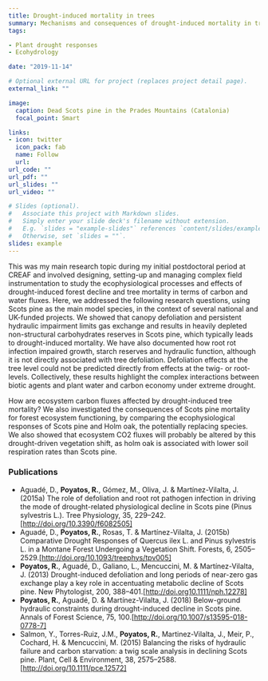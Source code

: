 ```yaml
---
title: Drought-induced mortality in trees
summary: Mechanisms and consequences of drought-induced mortality in trees
tags:

- Plant drought responses
- Ecohydrology

date: "2019-11-14"

# Optional external URL for project (replaces project detail page).
external_link: ""

image:
  caption: Dead Scots pine in the Prades Mountains (Catalonia)
  focal_point: Smart

links:
- icon: twitter
  icon_pack: fab
  name: Follow
  url: 
url_code: ""
url_pdf: ""
url_slides: ""
url_video: ""

# Slides (optional).
#   Associate this project with Markdown slides.
#   Simply enter your slide deck's filename without extension.
#   E.g. `slides = "example-slides"` references `content/slides/example-slides.md`.
#   Otherwise, set `slides = ""`.
slides: example
---
```


This was my main research topic during my initial postdoctoral period at CREAF and involved
designing, setting-up and managing complex field instrumentation to study the ecophysiological
processes and effects of drought-induced forest decline and tree mortality in terms of carbon
and water fluxes. 
Here, we addressed the following research questions, using Scots pine
as the main model species, in the context of several national and UK-funded projects. We showed
that canopy defoliation and persistent hydraulic impairment limits gas exchange and results in
heavily depleted non-structural carbohydrates reserves in Scots pine, which typically leads to
drought-induced mortality. We have also documented how root rot infection impaired growth,
starch reserves and hydraulic function, although it is not directly associated with tree
defoliation. Defoliation effects at the tree level could not be predicted directly from effects at
the twig- or root-levels. Collectively, these results highlight the complex interactions between
biotic agents and plant water and carbon economy under extreme drought.

How are ecosystem carbon fluxes affected by drought-induced tree mortality? We also
investigated the consequences of Scots pine mortality for forest ecosystem functioning, by
comparing the ecophysiological responses of Scots pine and Holm oak, the potentially
replacing species. We also showed that ecosystem CO2 fluxes will probably be altered by
this drought-driven vegetation shift, as holm oak is associated with lower soil respiration rates
than Scots pine.

### Publications

- Aguadé, D., **Poyatos, R.**, Gómez, M., Oliva, J. & Martínez-Vilalta, J. (2015a) The role of defoliation and root rot pathogen infection in driving the mode of drought-related physiological decline in Scots pine (Pinus sylvestris L.). Tree Physiology, 35, 229–242.[http://doi.org/10.3390/f6082505]
- Aguadé, D., **Poyatos, R.**, Rosas, T. & Martínez-Vilalta, J. (2015b) Comparative Drought Responses of Quercus ilex L. and Pinus sylvestris L. in a Montane Forest Undergoing a Vegetation Shift. Forests, 6, 2505–2529.[http://doi.org/10.1093/treephys/tpv005]
- **Poyatos, R.**, Aguadé, D., Galiano, L., Mencuccini, M. & Martínez-Vilalta, J. (2013) Drought-induced defoliation and long periods of near-zero gas exchange play a key role in accentuating metabolic decline of Scots pine. New Phytologist, 200, 388–401.[http://doi.org10.1111/nph.12278]
- **Poyatos, R.**, Aguadé, D. & Martínez-Vilalta, J. (2018) Below-ground hydraulic constraints during drought-induced decline in Scots pine. Annals of Forest Science, 75, 100.[http://doi.org/10.1007/s13595-018-0778-7]
- Salmon, Y., Torres-Ruiz, J.M., **Poyatos, R.**, Martinez-Vilalta, J., Meir, P., Cochard, H. & Mencuccini, M. (2015) Balancing the risks of hydraulic failure and carbon starvation: a twig scale analysis in declining Scots pine. Plant, Cell & Environment, 38, 2575–2588.[http://doi.org/10.1111/pce.12572]

